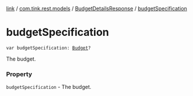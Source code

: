 [link](../../index.md) / [com.tink.rest.models](../index.md) / [BudgetDetailsResponse](index.md) / [budgetSpecification](./budget-specification.md)

# budgetSpecification

`var budgetSpecification: `[`Budget`](../-budget/index.md)`?`

The budget.

### Property

`budgetSpecification` - The budget.